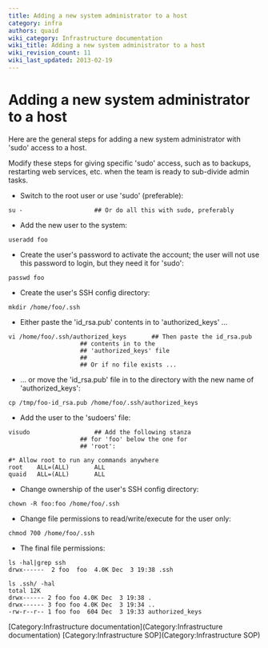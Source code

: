 ```yaml
---
title: Adding a new system administrator to a host
category: infra
authors: quaid
wiki_category: Infrastructure documentation
wiki_title: Adding a new system administrator to a host
wiki_revision_count: 11
wiki_last_updated: 2013-02-19
---
```


# Adding a new system administrator to a host

Here are the general steps for adding a new system administrator with 'sudo' access to a host.

Modify these steps for giving specific 'sudo' access, such as to backups, restarting web services, etc. when the team is ready to sub-divide admin tasks.

*   Switch to the root user or use 'sudo' (preferable):

<!-- -->

    su -                    ## Or do all this with sudo, preferably

*   Add the new user to the system:

<!-- -->

    useradd foo

*   Create the user's password to activate the account; the user will not use this password to login, but they need it for 'sudo':

<!-- -->

    passwd foo

*   Create the user's SSH config directory:

<!-- -->

    mkdir /home/foo/.ssh

*   Either paste the 'id_rsa.pub' contents in to 'authorized_keys' ...

<!-- -->

    vi /home/foo/.ssh/authorized_keys       ## Then paste the id_rsa.pub
                        ## contents in to the
                        ## 'authorized_keys' file
                        ##
                        ## Or if no file exists ...

*   ... or move the 'id_rsa.pub' file in to the directory with the new name of 'authorized_keys':

<!-- -->

    cp /tmp/foo-id_rsa.pub /home/foo/.ssh/authorized_keys

*   Add the user to the 'sudoers' file:

<!-- -->

    visudo                  ## Add the following stanza
                        ## for 'foo' below the one for
                        ## 'root':

    #* Allow root to run any commands anywhere
    root    ALL=(ALL)       ALL
    quaid   ALL=(ALL)       ALL

*   Change ownership of the user's SSH config directory:

<!-- -->

    chown -R foo:foo /home/foo/.ssh

*   Change file permissions to read/write/execute for the user only:

<!-- -->

    chmod 700 /home/foo/.ssh

*   The final file permissions:

<!-- -->

    ls -hal|grep ssh
    drwx------  2 foo  foo  4.0K Dec  3 19:38 .ssh

    ls .ssh/ -hal
    total 12K
    drwx------ 2 foo foo 4.0K Dec  3 19:38 .
    drwx------ 3 foo foo 4.0K Dec  3 19:34 ..
    -rw-r--r-- 1 foo foo  604 Dec  3 19:33 authorized_keys

[Category:Infrastructure documentation](Category:Infrastructure documentation) [Category:Infrastructure SOP](Category:Infrastructure SOP)
